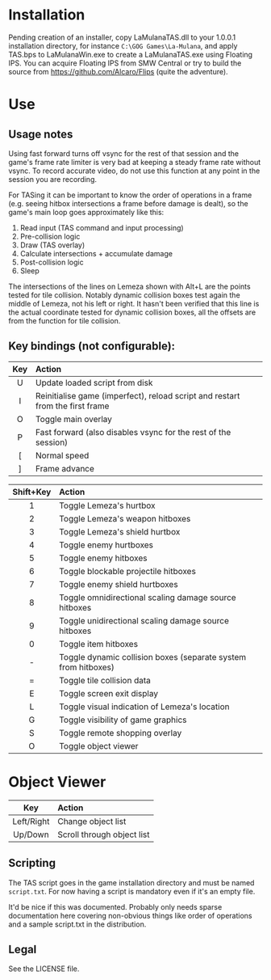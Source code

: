 # Installation

Pending creation of an installer, copy LaMulanaTAS.dll to your 1.0.0.1 installation directory, for instance `C:\GOG Games\La-Mulana`, and apply TAS.bps to LaMulanaWin.exe to create a LaMulanaTAS.exe using Floating IPS.  You can acquire Floating IPS from SMW Central or try to build the source from https://github.com/Alcaro/Flips (quite the adventure).

# Use

## Usage notes

Using fast forward turns off vsync for the rest of that session and the game's frame rate limiter is very bad at keeping a steady frame rate without vsync.  To record accurate video, do not use this function at any point in the session you are recording.

For TASing it can be important to know the order of operations in a frame (e.g. seeing hitbox intersections a frame before damage is dealt), so the game's main loop goes approximately like this:

1. Read input (TAS command and input processing)
2. Pre-collision logic
3. Draw (TAS overlay)
4. Calculate intersections + accumulate damage
5. Post-collision logic
6. Sleep

The intersections of the lines on Lemeza shown with Alt+L are the points tested for tile collision.  Notably dynamic collision boxes test again the middle of Lemeza, not his left or right.  It hasn't been verified that this line is the actual coordinate tested for dynamic collision boxes, all the offsets are from the function for tile collision.

## Key bindings (not configurable):

Key | Action
:---:|:---
U | Update loaded script from disk
I | Reinitialise game (imperfect), reload script and restart from the first frame
O | Toggle main overlay
P | Fast forward (also disables vsync for the rest of the session)
[ | Normal speed
] | Frame advance

Shift+Key | Action
:---:|:---
1 | Toggle Lemeza's hurtbox
2 | Toggle Lemeza's weapon hitboxes
3 | Toggle Lemeza's shield hurtbox
4 | Toggle enemy hurtboxes
5 | Toggle enemy hitboxes
6 | Toggle blockable projectile hitboxes
7 | Toggle enemy shield hurtboxes
8 | Toggle omnidirectional scaling damage source hitboxes
9 | Toggle unidirectional scaling damage source hitboxes
0 | Toggle item hitboxes
\- | Toggle dynamic collision boxes (separate system from hitboxes)
= | Toggle tile collision data
E | Toggle screen exit display
L | Toggle visual indication of Lemeza's location
G | Toggle visibility of game graphics
S | Toggle remote shopping overlay
O | Toggle object viewer

# Object Viewer

Key        | Action
:---:      | :---
Left/Right | Change object list
Up/Down    | Scroll through object list

## Scripting

The TAS script goes in the game installation directory and must be named `script.txt`.  For now having a script is mandatory even if it's an empty file.

It'd be nice if this was documented.  Probably only needs sparse documentation here covering non-obvious things like order of operations and a sample script.txt in the distribution.

## Legal

See the LICENSE file.
